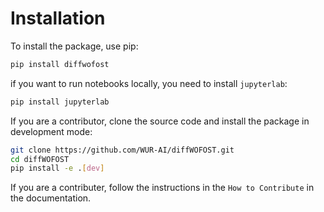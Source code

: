 # Installation

To install the package, use pip:

```bash
pip install diffwofost
```

if you want to run notebooks locally, you need to install `jupyterlab`:

```bash
pip install jupyterlab
```

If you are a contributor, clone the source code and install the package in
development mode:

```bash
git clone https://github.com/WUR-AI/diffWOFOST.git
cd diffWOFOST
pip install -e .[dev]
```

If you are a contributer, follow the instructions in the `How to Contribute` in
the documentation.
